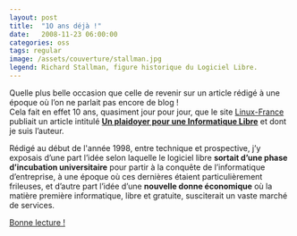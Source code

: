 ```yaml
---
layout: post
title:  "1O ans déjà !"
date:   2008-11-23 06:00:00
categories: oss
tags: regular
image: /assets/couverture/stallman.jpg
legend: Richard Stallman, figure historique du Logiciel Libre.
---
```

Quelle plus belle occasion que celle de revenir sur un article rédigé à une époque où l’on ne parlait pas encore de blog !<br />
Cela fait en effet 10 ans, quasiment jour pour jour, que le site [Linux-France](http://www.linux-france.org/) publiait un article intitulé [**Un plaidoyer pour une Informatique Libre**](http://www.linux-france.org/article/these/sahnine/sahnine_libre_monoblock.html) et dont je suis l’auteur.

Rédigé au début de l'année 1998, entre technique et prospective, j’y exposais d’une part l’idée selon laquelle le logiciel libre **sortait d’une phase d’incubation universitaire** pour partir à la conquête de l’informatique d’entreprise, à une époque où ces dernières étaient particulièrement frileuses, et d’autre part l’idée d’une **nouvelle donne économique** où la matière première informatique, libre et gratuite, susciterait un vaste marché de services.

[Bonne lecture !](http://www.linux-france.org/article/these/sahnine/sahnine_libre_monoblock.html)

[jekyll]:      http://jekyllrb.com
[jekyll-gh]:   https://github.com/jekyll/jekyll
[jekyll-help]: https://github.com/jekyll/jekyll-help
